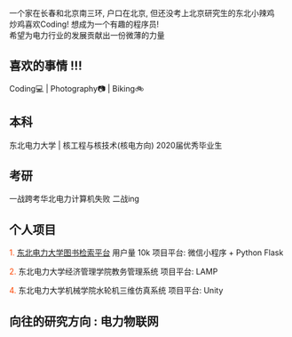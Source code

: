 一个家在长春和北京南三环, 户口在北京, 但还没考上北京研究生的东北小辣鸡<br>
炒鸡喜欢Coding! 想成为一个有趣的程序员!<br>
希望为电力行业的发展贡献出一份微薄的力量<br>

## 喜欢的事情 !!! 
Coding:computer: | Photography:camera: | Biking:bike:

## 本科
东北电力大学  | 核工程与核技术(核电方向)
2020届优秀毕业生

## 考研
一战跨考华北电力计算机失败
二战ing

## 个人项目
<font color=#FF4500>1. </font>[东北电力大学图书检索平台](https://github.com/weixusheng/Neepu_BookSearch)  用户量 10k
项目平台: 微信小程序 + Python Flask

<font color=#FF4500>2. </font>东北电力大学经济管理学院教务管理系统
项目平台: LAMP

<font color=#FF4500>4. </font>东北电力大学机械学院水轮机三维仿真系统
项目平台: Unity

## 向往的研究方向 : 电力物联网
